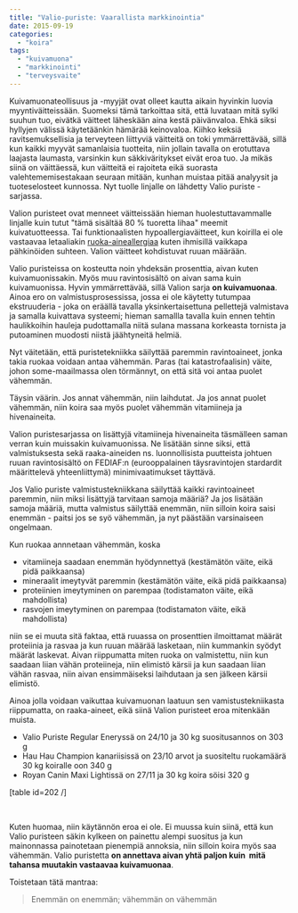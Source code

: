 ```yaml
---
title: "Valio-puriste: Vaarallista markkinointia"
date: 2015-09-19
categories: 
  - "koira"
tags: 
  - "kuivamuona"
  - "markkinointi"
  - "terveysvaite"
---
```


Kuivamuonateollisuus ja -myyjät ovat olleet kautta aikain hyvinkin luovia myyntiväitteissään. Suomeksi tämä tarkoittaa sitä, että luvataan mitä sylki suuhun tuo, eivätkä väitteet läheskään aina kestä päivänvaloa. Ehkä siksi hyllyjen välissä käytetäänkin hämärää keinovaloa. Kiihko keksiä ravitsemuksellisia ja terveyteen liittyviä väitteitä on toki ymmärrettävää, sillä kun kaikki myyvät samanlaisia tuotteita, niin jollain tavalla on erotuttava laajasta laumasta, varsinkin kun säkkiväritykset eivät eroa tuo. Ja mikäs siinä on väittäessä, kun väitteitä ei rajoiteta eikä suorasta valehtememisestakaan seuraan mitään, kunhan muistaa pitää analyysit ja tuoteselosteet kunnossa. Nyt tuolle linjalle on lähdetty Valio puriste -sarjassa.

<!--more-->

Valion puristeet ovat menneet väitteissään hieman huolestuttavammalle linjalle kuin tutut "tämä sisältää 80 % tuoretta lihaa" meemit kuivatuotteessa. Tai funktionaalisten hypoallergiaväitteet, kun koirilla ei ole vastaavaa letaaliakin [ruoka-aineallergiaa](https://www.katiska.eu/tieto/koiran-allergia-hiiva-iho/allergia/) kuten ihmisillä vaikkapa pähkinöiden suhteen. Valion väitteet kohdistuvat ruuan määrään.

Valio puristeissa on kosteutta noin yhdeksän prosenttia, aivan kuten kuivamuonissakin. Myös muu ravintosisältö on aivan sama kuin kuivamuonissa. Hyvin ymmärrettävää, sillä Valion sarja **on kuivamuonaa**. Ainoa ero on valmistusprosessissa, jossa ei ole käytetty tutumpaa ekstruuderia - joka on eräällä tavalla yksinkertaisettuna pellettejä valmistava ja samalla kuivattava systeemi; hieman samallla tavalla kuin ennen tehtin haulikkoihin hauleja pudottamalla niitä sulana massana korkeasta tornista ja putoaminen muodosti niistä jäähtyneitä helmiä.

Nyt väitetään, että puristetekniikka säilyttää paremmin ravintoaineet, jonka takia ruokaa voidaan antaa vähemmän. Paras (tai katastrofaalisin) väite, johon some-maailmassa olen törmännyt, on että sitä voi antaa puolet vähemmän.

Täysin väärin. Jos annat vähemmän, niin laihdutat. Ja jos annat puolet vähemmän, niin koira saa myös puolet vähemmän vitamiineja ja hivenaineita.

Valion puristesarjassa on lisättyjä vitamiineja hivenaineita täsmälleen saman verran kuin muissakin kuivamuonissa. Ne lisätään sinne siksi, että valmistuksesta sekä raaka-aineiden ns. luonnollisista puutteista johtuen ruuan ravintosisältö on FEDIAF:n (eurooppalainen täysravintojen stardardit määrittelevä yhteenliittymä) minimivaatimukset täyttävä.

Jos Valio puriste valmistustekniikkana säilyttää kaikki ravintoaineet paremmin, niin miksi lisättyjä tarvitaan samoja määriä? Ja jos lisätään samoja määriä, mutta valmistus säilyttää enemmän, niin silloin koira saisi enemmän - paitsi jos se syö vähemmän, ja nyt päästään varsinaiseen ongelmaan.

Kun ruokaa annnetaan vähemmän, koska

- vitamiineja saadaan enemmän hyödynnettyä (kestämätön väite, eikä pidä paikkaansa)
- mineraalit imeytyvät paremmin (kestämätön väite, eikä pidä paikkaansa)
- proteiinien imeytyminen on parempaa (todistamaton väite, eikä mahdollista)
- rasvojen imeytyminen on parempaa (todistamaton väite, eikä mahdollista)

niin se ei muuta sitä faktaa, että ruuassa on prosenttien ilmoittamat määrät proteiinia ja rasvaa ja kun ruuan määrää lasketaan, niin kummankin syödyt määrät laskevat. Aivan riippumatta miten ruoka on valmistettu, niin kun saadaan liian vähän proteiineja, niin elimistö kärsii ja kun saadaan liian vähän rasvaa, niin aivan ensimmäiseksi laihdutaan ja sen jälkeen kärsii elimistö.

Ainoa jolla voidaan vaikuttaa kuivamuonan laatuun sen vamistustekniikasta riippumatta, on raaka-aineet, eikä siinä Valion puristeet eroa mitenkään muista.

- Valio Puriste Regular Eneryssä on 24/10 ja 30 kg suositusannos on 303 g
- Hau Hau Champion kanariisissä on 23/10 arvot ja suositeltu ruokamäärä 30 kg koiralle oon 340 g
- Royan Canin Maxi Lightissä on 27/11 ja 30 kg koira söisi 320 g

\[table id=202 /\]

 

Kuten huomaa, niin käytännön eroa ei ole. Ei muussa kuin siinä, että kun Valio puristeen säkin kylkeen on painettu alempi suositus ja kun mainonnassa painotetaan pienempiä annoksia, niin silloin koira myös saa vähemmän. Valio puristetta **on annettava aivan yhtä paljon kuin  mitä tahansa muutakin vastaavaa kuivamuonaa**.

Toistetaan tätä mantraa:

> Enemmän on enemmän; vähemmän on vähemmän
